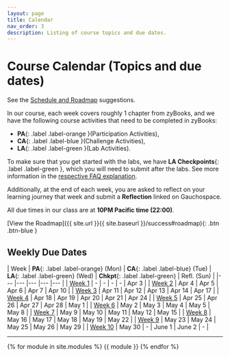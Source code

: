 ```yaml
---
layout: page
title: Calendar
nav_order: 3
description: Listing of course topics and due dates.
---
```


# Course Calendar (Topics and due dates)

See the [Schedule and Roadmap]({{site.url}}/{{site.baseurl}}/success/#time-management-and-scheduling) suggestions. 

In our course, each week covers roughly 1 chapter from zyBooks, and we have the following course activities that need to be completed in zyBooks: 
* **PA**{: .label .label-orange }(Participation Activities), 
* **CA**{: .label .label-blue }(Challenge Activities), 
* **LA**{: .label .label-green }(Lab Activities).

To make sure that you get started with the labs, we have **LA Checkpoints**{: .label .label-green }, which you will need to submit after the labs.
See more information in the [respective FAQ explanation]({{site.url}}/{{site.baseurl}}/faq#what-is-the-lab-checkpoint-score-in-gradebook).

Additionally, at the end of each week, you are asked to reflect on your learning journey that week and submit a **Reflection** linked on Gauchospace.
<!--In order to ensure that you are rewarded for participating during the synchronous times, we will be collecting your progress on the breakout room activities and participation in the in-class activities.-->

All due times in our class are at **10PM Pacific time (22:00)**.

[View the Roadmap]({{ site.url }}{{ site.baseurl }}/success#roadmap){: .btn .btn-blue }

## Weekly Due Dates

| Week | **PA**{: .label .label-orange} (Mon) | **CA**{: .label .label-blue} (Tue) | **LA**{: .label .label-green} (Wed) | **Chkpt**{: .label .label-green} | Refl. (Sun) | 
|--- |--- |--- |--- |--- | 
| [Week 1](#week-1) | - | - | - | - | Apr 3 |
| [Week 2](#week-2) | Apr 4 | Apr 5 | Apr 6 | Apr 7 | Apr 10 |
| [Week 3](#week-3) | Apr 11 | Apr 12 | Apr 13 | Apr 14 | Apr 17 |
| [Week 4](#week-4) | Apr 18 | Apr 19 | Apr 20 | Apr 21 | Apr 24 |
| [Week 5](#week-5) | Apr 25 | Apr 26 | Apr 27 | Apr 28 | May 1 |
| [Week 6](#week-6) | May 2 | May 3 | May 4 | May 5 | May 8 |
| [Week 7](#week-7) | May 9 | May 10 | May 11 | May 12 | May 15 |
| [Week 8](#week-8) | May 16 | May 17 | May 18 | May 19 | May 22 |
| [Week 9](#week-9) | May 23 | May 24 | May 25 | May 26 | May 29 |
| [Week 10](#week-10) | May 30 | - | June 1 | June 2 | - |

-----


<!--[Jump to the current week]({{ site.url }}{{ site.baseurl }}/calendar#week-1){: .btn .btn-blue }-->
{% for module in site.modules %}
{{ module }}
{% endfor %}
